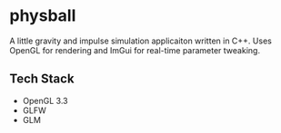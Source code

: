 # physball
A little gravity and impulse simulation applicaiton written in C++. Uses OpenGL for rendering and ImGui for real-time parameter tweaking.
## Tech Stack
- OpenGL 3.3
- GLFW
- GLM
